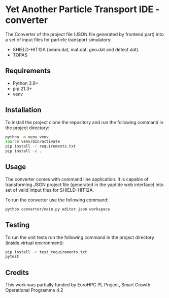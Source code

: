# Yet Another Particle Transport IDE - converter

The Converter of the project file (JSON file generated by frontend part) into a set of input files for particle transport simulators:
 - SHIELD-HIT12A (beam.dat, mat.dat, geo.dat and detect.dat).
 - TOPAS

## Requirements
- Python 3.9+
- pip 21.3+
- venv

## Installation

To install the project clone the repository and run the following command in the project directory:

```bash
python -m venv venv
source venv/bin/activate
pip install -r requirements.txt
pip install -e .
```

## Usage

The converter comes with command line application. 
It is capable of transforming JSON project file (generated in the yaptide web interface) into set of valid intput files for SHIELD-HIT12A.

To run the converter use the following command:

```bash
python converter/main.py editor.json workspace
```

## Testing

To run the unit tests run the following command in the project directory (inside virtual environment):

```bash
pip install -r test_requirements.txt
pytest
```

## Credits

This work was partially funded by EuroHPC PL Project, Smart Growth Operational Programme 4.2

